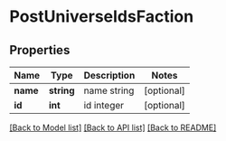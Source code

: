 # PostUniverseIdsFaction

## Properties
Name | Type | Description | Notes
------------ | ------------- | ------------- | -------------
**name** | **string** | name string | [optional] 
**id** | **int** | id integer | [optional] 

[[Back to Model list]](../README.md#documentation-for-models) [[Back to API list]](../README.md#documentation-for-api-endpoints) [[Back to README]](../README.md)


